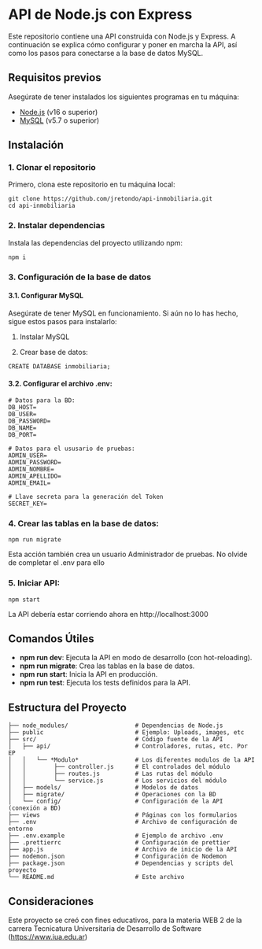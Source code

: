 # API de Node.js con Express

Este repositorio contiene una API construida con Node.js y Express. A continuación se explica cómo configurar y poner en marcha la API, así como los pasos para conectarse a la base de datos MySQL.

## Requisitos previos

Asegúrate de tener instalados los siguientes programas en tu máquina:

- [Node.js](https://nodejs.org/) (v16 o superior)
- [MySQL](https://www.mysql.com/) (v5.7 o superior)

## Instalación

### 1. Clonar el repositorio

Primero, clona este repositorio en tu máquina local:

```
git clone https://github.com/jretondo/api-inmobiliaria.git
cd api-inmobiliaria
```

### 2. Instalar dependencias

Instala las dependencias del proyecto utilizando npm:

```
npm i
```

### 3. Configuración de la base de datos

#### 3.1. Configurar MySQL

Asegúrate de tener MySQL en funcionamiento. Si aún no lo has hecho, sigue estos pasos para instalarlo:

1. Instalar MySQL

2. Crear base de datos:

```
CREATE DATABASE inmobiliaria;
```

#### 3.2. Configurar el archivo .env:

```
# Datos para la BD:
DB_HOST=
DB_USER=
DB_PASSWORD=
DB_NAME=
DB_PORT=

# Datos para el ususario de pruebas:
ADMIN_USER=
ADMIN_PASSWORD=
ADMIN_NOMBRE=
ADMIN_APELLIDO=
ADMIN_EMAIL=

# Llave secreta para la generación del Token
SECRET_KEY=
```

### 4. Crear las tablas en la base de datos:

```
npm run migrate
```

Esta acción también crea un usuario Administrador de pruebas. No olvide de completar el .env para ello

### 5. Iniciar API:

```
npm start
```

La API debería estar corriendo ahora en http://localhost:3000

## Comandos Útiles

- **npm run dev**: Ejecuta la API en modo de desarrollo (con hot-reloading).
- **npm run migrate**: Crea las tablas en la base de datos.
- **npm run start**: Inicia la API en producción.
- **npm run test**: Ejecuta los tests definidos para la API.

## Estructura del Proyecto

```
├── node_modules/                   # Dependencias de Node.js
├── public                          # Ejemplo: Uploads, images, etc
├── src/                            # Código fuente de la API
│   ├── api/                        # Controladores, rutas, etc. Por EP
│   │   └── *Modulo*                # Los diferentes modulos de la API
│   │        ├── controller.js      # El controlados del módulo
│   │        ├── routes.js          # Las rutas del módulo
│   │        └── service.js         # Los servicios del módulo
│   ├── models/                     # Modelos de datos
│   ├── migrate/                    # Operaciones con la BD
│   └── config/                     # Configuración de la API (conexión a BD)
├── views                           # Páginas con los formularios
├── .env                            # Archivo de configuración de entorno
├── .env.example                    # Ejemplo de archivo .env
├── .prettierrc                     # Configuración de prettier
├── app.js                          # Archivo de inicio de la API
├── nodemon.json                    # Configuración de Nodemon
├── package.json                    # Dependencias y scripts del proyecto
└── README.md                       # Este archivo
```

## Consideraciones

Este proyecto se creó con fines educativos, para la materia WEB 2 de la carrera Tecnicatura Universitaria de Desarrollo de Software (https://www.iua.edu.ar)
